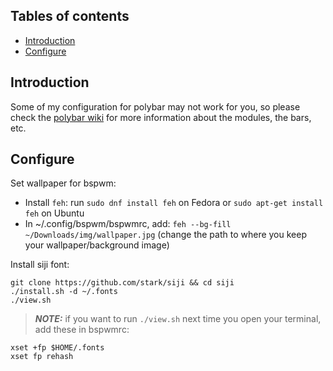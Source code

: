 ## Tables of contents
- [Introduction](#Introduction)
- [Configure](#Configure)

## Introduction
Some of my configuration for polybar may not work for you, so please check the [polybar wiki](https://github.com/polybar/polybar/wiki) for more information about the modules, the bars, etc.

## Configure
Set wallpaper for bspwm: 
- Install `feh`: run `sudo dnf install feh` on Fedora or `sudo apt-get install feh` on Ubuntu
- In ~/.config/bspwm/bspwmrc, add: `feh --bg-fill ~/Downloads/img/wallpaper.jpg` (change the path to where you keep your wallpaper/background image)

Install siji font:
```
git clone https://github.com/stark/siji && cd siji
./install.sh -d ~/.fonts
./view.sh
```
>**_NOTE:_** if you want to run `./view.sh` next time you open your terminal, add these in bspwmrc:
```
xset +fp $HOME/.fonts
xset fp rehash
```
